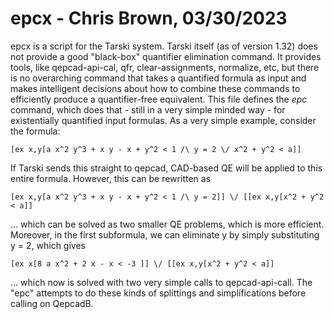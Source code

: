 # epcx - Chris Brown, 03/30/2023

epcx is a script for the Tarski system.  Tarski itself (as of version 1.32)
does not provide a good "black-box" quantifier elimination command.  It
provides tools, like qepcad-api-cal, qfr, clear-assignments, normalize, etc,
but there is no overarching command that takes a quantified formula as
input and makes intelligent decisions about how to combine these commands to
efficiently produce a quantifier-free equivalent.  This file defines the
*epc* command, which does that - still in a very simple minded way - for
existentially quantified input formulas.  As a very simple example, consider
the formula:

`[ex x,y[a x^2 y^3 + x y - x + y^2 < 1 /\ y = 2 \/ x^2 + y^2 < a]]`

If Tarski sends this straight to qepcad, CAD-based QE will be applied to
this entire formula.  However, this can be rewritten as 

`[ex x,y[a x^2 y^3 + x y - x + y^2 < 1 /\ y = 2]] \/ [[ex x,y[x^2 + y^2 < a]]`

... which can be solved as two smaller QE problems, which is more efficient.
Moreover, in the first subformula, we can eliminate y by simply substituting
y = 2, which gives

`[ex x[8 a x^2 + 2 x - x < -3 ]] \/ [[ex x,y[x^2 + y^2 < a]]`

... which now is solved with two very simple calls to qepcad-api-call.  The
"epc" attempts to do these kinds of splittings and simplifications before
calling on QepcadB.
